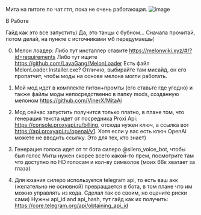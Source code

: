Мита на питоге по чат гтп, пока не очень работающая.
![image](https://github.com/user-attachments/assets/1baad23d-d58a-484c-ba83-25a9f3dcbc03)

В Работе

Гайд как это все запустить)
Да, это танцы с бубном...
Сначала прочитай, потом делай, на пункте с источниками мб передумаешь(

0) Мелон лоадер:
Либо тут инсталлер ставите https://melonwiki.xyz/#/?id=requirements
Либо тут ищите https://github.com/LavaGang/MelonLoader
Есть файл MelonLoader.Installer.exe?
Отлично, выбирайте там мисайд, он его пропатчит, чтобы моды на основе мелона могли работать.

1) Мой мод идет в комплекте питон+промты (его ставьте где угодно) и также файлы моды непосредственно в папку mods, 
созданную мелоном https://github.com/VinerX/MitaAi
2) Мод сейчас запустить получится только платно, в плане том, что генерация текста идет от посредника Proxi Api:
https://console.proxyapi.ru/billing, отсюда нужен ключ, а ссылка вот https://api.proxyapi.ru/openai/v1.
Хотя если у вас есть ключ OpenAi можете не вводить ссылку. Это для тех, кто знает)
3) Генерация голоса идет от тг бота силеро @silero_voice_bot, чтобы был голос Миты нужен скорее всего какой-то прем, посмотрите там что доступно по HD голосам и кол-ву символов (моих 66к хватает за глаза)
4) Для юзания силеро используется telegram api, то есть ваш акк (желательно не основной) превращается в бота, в том плане что им можно управлять из кода. Сделал так со своим, но оцените риски сами)
Нужны api_id and api_hash, тут гайд как их получить: https://core.telegram.org/api/obtaining_api_id